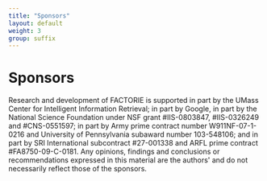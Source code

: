 ```yaml
---
title: "Sponsors"
layout: default
weight: 3
group: suffix
---
```


Sponsors
===

Research and development of FACTORIE is supported in part by the UMass Center for Intelligent Information Retrieval; in part by Google, in part by the National Science Foundation under NSF grant #IIS-0803847, #IIS-0326249 and #CNS-0551597; in part by Army prime contract number W911NF-07-1-0216 and University of Pennsylvania subaward number 103-548106; and in part by SRI International subcontract #27-001338 and ARFL prime contract #FA8750-09-C-0181. Any opinions, findings and conclusions or recommendations expressed in this material are the authors' and do not necessarily reflect those of the sponsors.
